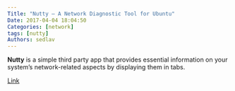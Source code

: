 ```yaml
---
Title: "Nutty – A Network Diagnostic Tool for Ubuntu"
Date: 2017-04-04 18:04:50
Categories: [network]
tags: [nutty]
Authors: sedlav
---
```


**Nutty** is a simple third party app that provides essential information on your system’s network-related aspects by displaying them in tabs.

[Link](https://www.fossmint.com/nutty-ubuntu-network-usage-monitoring-tool/)

